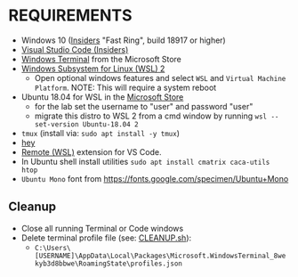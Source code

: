 # REQUIREMENTS

- Windows 10 ([Insiders](https://insider.windows.com/en-us/previews-highlights/) "Fast Ring", build 18917 or higher)
- [Visual Studio Code (Insiders)](https://code.visualstudio.com/insiders)
- [Windows Terminal](https://github.com/microsoft/terminal) from the Microsoft Store
- [Windows Subsystem for Linux (WSL) 2](https://aka.ms/wsl2)
  - Open optional windows features and select `WSL` and `Virtual Machine Platform`.  NOTE: This will require a system reboot
- Ubuntu 18.04 for WSL in the [Microsoft Store](https://www.microsoft.com/en-us/p/ubuntu-1804-lts/9n9tngvndl3q)
    - for the lab set the username to "user" and password "user"
    - migrate this distro to WSL 2 from a cmd window by running  `wsl --set-version Ubuntu-18.04 2` 
- `tmux` (install via: `sudo apt install -y tmux`)
- [hey](https://github.com/rakyll/hey)
- [Remote (WSL)](https://marketplace.visualstudio.com/items?itemName=ms-vscode-remote.remote-wsl) extension for VS Code.
- In Ubuntu shell install utilities `sudo apt install cmatrix caca-utils htop`
- `Ubuntu Mono` font from <https://fonts.google.com/specimen/Ubuntu+Mono>

## Cleanup
- Close all running Terminal or Code windows
- Delete terminal profile file (see: [CLEANUP.sh](CLEANUP.sh)): 
  - ```C:\Users\[USERNAME]\AppData\Local\Packages\Microsoft.WindowsTerminal_8wekyb3d8bbwe\RoamingState\profiles.json```
